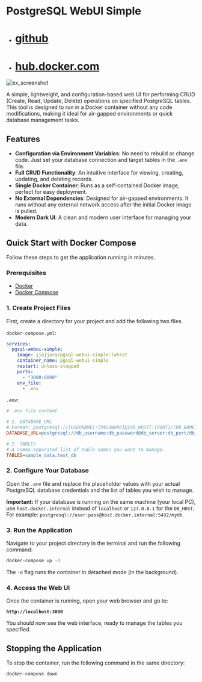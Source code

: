 # PostgreSQL WebUI Simple
* # [github](https://github.com/jjajjara/pgsql-webui-simple)
* # [hub.docker.com](https://hub.docker.com/r/jjajjara/pgsql-webui-simple)
![ex_screenshot](https://github.com/user-attachments/assets/7e82a4d7-abb0-4746-acf7-2e355972f634)

A simple, lightweight, and configuration-based web UI for performing CRUD (Create, Read, Update, Delete) operations on specified PostgreSQL tables. This tool is designed to run in a Docker container without any code modifications, making it ideal for air-gapped environments or quick database management tasks.

## Features

* **Configuration via Environment Variables**: No need to rebuild or change code. Just set your database connection and target tables in the `.env` file.
* **Full CRUD Functionality**: An intuitive interface for viewing, creating, updating, and deleting records.
* **Single Docker Container**: Runs as a self-contained Docker image, perfect for easy deployment.
* **No External Dependencies**: Designed for air-gapped environments. It runs without any external network access after the initial Docker image is pulled.
* **Modern Dark UI**: A clean and modern user interface for managing your data.

## Quick Start with Docker Compose

Follow these steps to get the application running in minutes.

### Prerequisites

* [Docker](https://docs.docker.com/get-docker/)
* [Docker Compose](https://docs.docker.com/compose/install/)

### 1. Create Project Files

First, create a directory for your project and add the following two files.

`docker-compose.yml`:
```yaml
services:
  pgsql-webui-simple:
    image: jjajjara/pgsql-webui-simple:latest
    container_name: pgsql-webui-simple
    restart: unless-stopped
    ports:
      - "3000:8000"
    env_file:
      - .env
```

`.env`:
```ini
# .env file content

# 1. DATABASE_URL
# Format: postgresql://[USERNAME]:[PASSWORD]@[DB_HOST]:[PORT]/[DB_NAME]
DATABASE_URL=postgresql://db_username:db_password@db_server:db_port/db_name

# 2. TABLES
# A comma-separated list of table names you want to manage.
TABLES=sample_data,test_db
```

### 2. Configure Your Database

Open the `.env` file and replace the placeholder values with your actual PostgreSQL database credentials and the list of tables you wish to manage.

**Important:** If your database is running on the same machine (your local PC), use `host.docker.internal` instead of `localhost` or `127.0.0.1` for the `DB_HOST`. For example: `postgresql://user:pass@host.docker.internal:5432/mydb`.

### 3. Run the Application

Navigate to your project directory in the terminal and run the following command:

```bash
docker-compose up -d
```

The `-d` flag runs the container in detached mode (in the background).

### 4. Access the Web UI

Once the container is running, open your web browser and go to:

**`http://localhost:3000`**

You should now see the web interface, ready to manage the tables you specified.

## Stopping the Application

To stop the container, run the following command in the same directory:

```bash
docker-compose down
```
